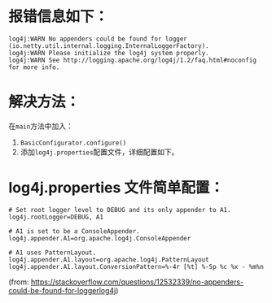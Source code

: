 # 报错信息如下：

```
log4j:WARN No appenders could be found for logger (io.netty.util.internal.logging.InternalLoggerFactory).
log4j:WARN Please initialize the log4j system properly.
log4j:WARN See http://logging.apache.org/log4j/1.2/faq.html#noconfig for more info.
```

# 解决方法：

在`main`方法中加入：

1. `BasicConfigurator.configure()`
2. 添加`log4j.properties`配置文件，详细配置如下。

# log4j.properties 文件简单配置：

```properties
# Set root logger level to DEBUG and its only appender to A1.
log4j.rootLogger=DEBUG, A1

# A1 is set to be a ConsoleAppender.
log4j.appender.A1=org.apache.log4j.ConsoleAppender

# A1 uses PatternLayout.
log4j.appender.A1.layout=org.apache.log4j.PatternLayout
log4j.appender.A1.layout.ConversionPattern=%-4r [%t] %-5p %c %x - %m%n
```

(from: https://stackoverflow.com/questions/12532339/no-appenders-could-be-found-for-loggerlog4j)